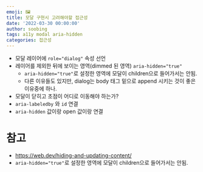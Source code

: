 ```yaml
---
emoji: 🖼
title: 모달 구현시 고려해야할 접근성
date: '2022-03-30 00:00:00'
author: soobing
tags: a11y modal aria-hidden
categories: 접근성
---
```


* 모달 레이어에 `role="dialog"` 속성 선언
* 레이어를 제외한 뒤에 보이는 영역(dimmed 된 영역) `aria-hidden="true"`
  - `aria-hidden="true"`로 설정한 영역에 모달이 children으로 들어가서는 안됨.
  - 다른 이유들도 있지만, dialog는 body 태그 밑으로 append 시키는 것이 좋은 이유중에 하나.
* 모달이 닫히고 초점이 어디로 이동해야 하는가?
* `aria-labeledby` 와 `id` 연결 
* `aria-hidden` 값이랑 open 값이랑 연결
# 참고
- https://web.dev/hiding-and-updating-content/
- `aria-hidden="true"`로 설정한 영역에 모달이 children으로 들어가서는 안됨.
